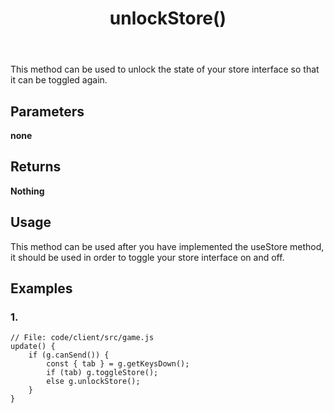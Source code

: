﻿---
title: unlockStore()
tags: [customize]
---
This method can be used to unlock the state of your store interface so that it can be toggled again.
## Parameters
**none**
## Returns
**Nothing**
## Usage
This method can be used after you have implemented the useStore method, it should be used in order to toggle your store interface on and off. 
## Examples
### 1.
```
// File: code/client/src/game.js
update() {
	if (g.canSend()) {
		const { tab } = g.getKeysDown();
		if (tab) g.toggleStore();
		else g.unlockStore();
	}
}
```
